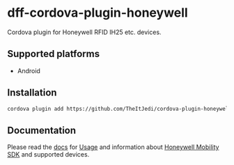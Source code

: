 # dff-cordova-plugin-honeywell
Cordova plugin for Honeywell RFID IH25 etc. devices.

## Supported platforms
- Android

## Installation

```sh
cordova plugin add https://github.com/TheItJedi/cordova-plugin-honeywell-rfid.git`
```

## Documentation

Please read the [docs](./docs) for [Usage](./docs/USAGE.md) and information
about [Honeywell Mobility SDK](./docs/Honeywell_MobilitySDK_Android_v1.00.00.0054/README.md) and supported devices.
